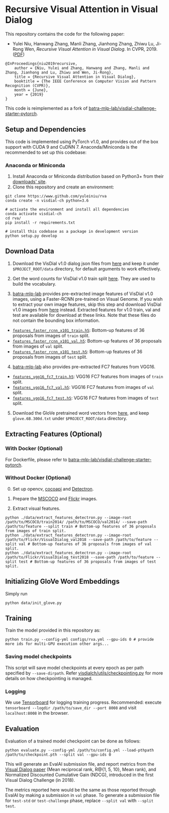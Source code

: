 Recursive Visual Attention in Visual Dialog
====================================

This repository contains the code for the following paper:

* Yulei Niu, Hanwang Zhang, Manli Zhang, Jianhong Zhang, Zhiwu Lu, Ji-Rong Wen, *Recursive Visual Attention in Visual Dialog*. In CVPR, 2019. ([PDF](https://arxiv.org/pdf/1812.02664.pdf))

```
@InProceedings{niu2019recursive,
    author = {Niu, Yulei and Zhang, Hanwang and Zhang, Manli and Zhang, Jianhong and Lu, Zhiwu and Wen, Ji-Rong},
    title = {Recursive Visual Attention in Visual Dialog},
    booktitle = {The IEEE Conference on Computer Vision and Pattern Recognition (CVPR)},
    month = {June},
    year = {2019}
}

```

This code is reimplemented as a fork of [batra-mlp-lab/visdial-challenge-starter-pytorch][6].


Setup and Dependencies
----------------------

This code is implemented using PyTorch v1.0, and provides out of the box support with CUDA 9 and CuDNN 7. Anaconda/Miniconda is the recommended to set up this codebase: 

### Anaconda or Miniconda

1. Install Anaconda or Miniconda distribution based on Python3+ from their [downloads' site][1].
2. Clone this repository and create an environment:

```shell
git clone https://www.github.com/yuleiniu/rva
conda create -n visdial-ch python=3.6

# activate the environment and install all dependencies
conda activate visdial-ch
cd rva/
pip install -r requirements.txt

# install this codebase as a package in development version
python setup.py develop
```


Download Data
-------------

1. Download the VisDial v1.0 dialog json files from [here][3] and keep it under `$PROJECT_ROOT/data` directory, for default arguments to work effectively.

2. Get the word counts for VisDial v1.0 train split [here][4]. They are used to build the vocabulary.

3. [batra-mlp-lab][6] provides pre-extracted image features of VisDial v1.0 images, using a Faster-RCNN pre-trained on Visual Genome. If you wish to extract your own image features, skip this step and download VisDial v1.0 images from [here][3] instead. Extracted features for v1.0 train, val and test are available for download at these links. Note that these files do not contain the bounding box information.

  * [`features_faster_rcnn_x101_train.h5`](https://s3.amazonaws.com/visual-dialog/data/v1.0/2019/features_faster_rcnn_x101_train.h5): Bottom-up features of 36 proposals from images of `train` split.
  * [`features_faster_rcnn_x101_val.h5`](https://s3.amazonaws.com/visual-dialog/data/v1.0/2019/features_faster_rcnn_x101_val.h5): Bottom-up features of 36 proposals from images of `val` split.
  * [`features_faster_rcnn_x101_test.h5`](https://s3.amazonaws.com/visual-dialog/data/v1.0/2019/features_faster_rcnn_x101_test.h5): Bottom-up features of 36 proposals from images of `test` split.

4. [batra-mlp-lab][6] also provides pre-extracted FC7 features from VGG16.

  * [`features_vgg16_fc7_train.h5`](https://s3.amazonaws.com/visual-dialog/data/v1.0/2019/features_vgg16_fc7_train.h5): VGG16 FC7 features from images of `train` split.
  * [`features_vgg16_fc7_val.h5`](https://s3.amazonaws.com/visual-dialog/data/v1.0/2019/features_vgg16_fc7_val.h5): VGG16 FC7 features from images of `val` split.
  * [`features_vgg16_fc7_test.h5`](https://s3.amazonaws.com/visual-dialog/data/v1.0/2019/features_vgg16_fc7_test.h5): VGG16 FC7 features from images of `test` split.

5. Download the GloVe pretrained word vectors from [here][12], and keep `glove.6B.300d.txt` under `$PROJECT_ROOT/data` directory.

Extracting Features (Optional)
-------------

### With Docker (Optional)
For Dockerfile, please refer to [batra-mlp-lab/visdial-challenge-starter-pytorch][8].

### Without Docker (Optional)

0. Set up opencv, [cocoapi][9] and [Detectron][10].

1. Prepare the [MSCOCO][11] and [Flickr][3] images.

2. Extract visual features.
```shell
python ./data/extract_features_detectron.py --image-root /path/to/MSCOCO/train2014/ /path/to/MSCOCO/val2014/ --save-path /path/to/feature --split train # Bottom-up features of 36 proposals from images of train split.
python ./data/extract_features_detectron.py --image-root /path/to/Flickr/VisualDialog_val2018 --save-path /path/to/feature --split val # Bottom-up features of 36 proposals from images of val split.
python ./data/extract_features_detectron.py --image-root /path/to/Flickr/VisualDialog_test2018 --save-path /path/to/feature --split test # Bottom-up features of 36 proposals from images of test split.
```

Initializing GloVe Word Embeddings
--------------
Simply run 
```shell
python data/init_glove.py
```


Training
--------

Train the model provided in this repository as:

```shell
python train.py --config-yml configs/rva.yml --gpu-ids 0 # provide more ids for multi-GPU execution other args...
```

### Saving model checkpoints

This script will save model checkpoints at every epoch as per path specified by `--save-dirpath`. Refer [visdialch/utils/checkpointing.py][7] for more details on how checkpointing is managed.

### Logging

We use [Tensorboard][2] for logging training progress. Recommended: execute `tensorboard --logdir /path/to/save_dir --port 8008` and visit `localhost:8008` in the browser.


Evaluation
----------

Evaluation of a trained model checkpoint can be done as follows:

```shell
python evaluate.py --config-yml /path/to/config.yml --load-pthpath /path/to/checkpoint.pth --split val --gpu-ids 0
```

This will generate an EvalAI submission file, and report metrics from the [Visual Dialog paper][5] (Mean reciprocal rank, R@{1, 5, 10}, Mean rank), and Normalized Discounted Cumulative Gain (NDCG), introduced in the first Visual Dialog Challenge (in 2018).

The metrics reported here would be the same as those reported through EvalAI by making a submission in `val` phase. To generate a submission file for `test-std` or `test-challenge` phase, replace `--split val` with `--split test`.


[1]: https://conda.io/docs/user-guide/install/download.html
[2]: https://www.github.com/lanpa/tensorboardX
[3]: https://visualdialog.org/data
[4]: https://s3.amazonaws.com/visual-dialog/data/v1.0/2019/visdial_1.0_word_counts_train.json
[5]: https://arxiv.org/abs/1611.08669
[6]: https://www.github.com/batra-mlp-lab/visdial-challenge-starter-pytorch
[7]: https://www.github.com/yuleiniu/rva/blob/master/visdialch/utils/checkpointing.py
[8]: https://www.github.com/batra-mlp-lab/visdial-challenge-starter-pytorch#docker
[9]: https://www.github.com/cocodataset/cocoapi
[10]: https://www.github.com/facebookresearch/Detectron
[11]: http://cocodataset.org/#download
[12]: http://nlp.stanford.edu/data/glove.6B.zip
